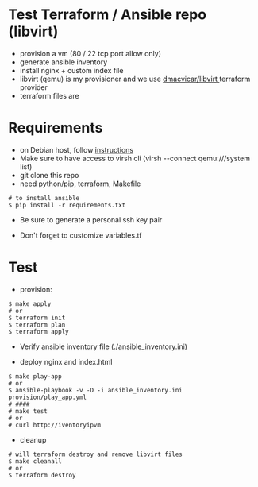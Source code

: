 # Test Terraform / Ansible repo (libvirt)

- provision a vm (80 / 22 tcp port allow only)
- generate ansible inventory
- install nginx + custom index file
- libvirt (qemu) is my provisioner and we use [dmacvicar/libvirt ](https://github.com/dmacvicar/terraform-provider-libvirt) terraform provider
- terraform files are 

# Requirements

- on Debian host, follow [instructions](https://wiki.debian.org/KVM)
- Make sure to have access to virsh cli (virsh --connect qemu:///system list)
- git clone this repo
- need python/pip, terraform, Makefile

```
# to install ansible
$ pip install -r requirements.txt

```

- Be sure to generate a personal ssh key pair

- Don't forget to customize variables.tf

# Test

- provision:

```
$ make apply
# or
$ terraform init
$ terraform plan
$ terraform apply

```

- Verify ansible inventory file (./ansible_inventory.ini)
  
- deploy nginx and index.html

```
$ make play-app
# or
$ ansible-playbook -v -D -i ansible_inventory.ini provision/play_app.yml
# ####
# make test
# or
# curl http://iventoryipvm
```

- cleanup
  
```
# will terraform destroy and remove libvirt files
$ make cleanall
# or
$ terraform destroy

```
